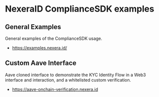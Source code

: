 # NexeraID ComplianceSDK examples

## General Examples
General examples of the ComplianceSDK usage.
- https://examples.nexera.id/

## Custom Aave Interface
Aave cloned interface to demonstrate the KYC Identity Flow in a Web3 interface and interaction, and a whitelisted custom verification.
- https://aave-onchain-verification.nexera.id
